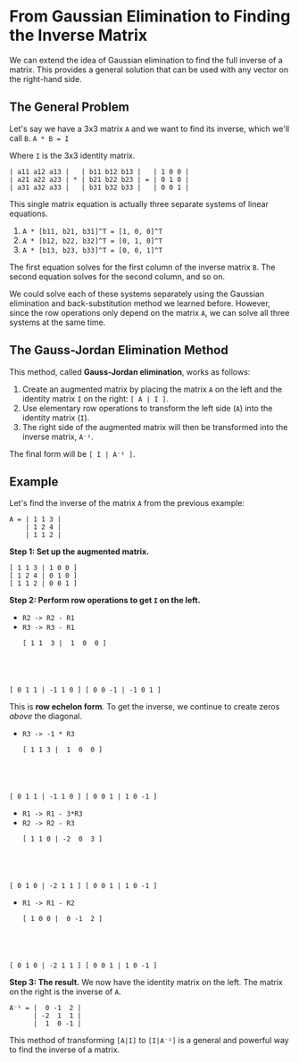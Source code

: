 # From Gaussian Elimination to Finding the Inverse Matrix

We can extend the idea of Gaussian elimination to find the full inverse of a matrix. This provides a general solution that can be used with any vector on the right-hand side.

## The General Problem

Let's say we have a 3x3 matrix `A` and we want to find its inverse, which we'll call `B`.
`A * B = I`

Where `I` is the 3x3 identity matrix.

<pre class="language-text"><code class="language-text">| a11 a12 a13 |   | b11 b12 b13 |   | 1 0 0 |
| a21 a22 a23 | * | b21 b22 b23 | = | 0 1 0 |
| a31 a32 a33 |   | b31 b32 b33 |   | 0 0 1 |
</code></pre>

This single matrix equation is actually three separate systems of linear equations.

1.  `A * [b11, b21, b31]^T = [1, 0, 0]^T`
2.  `A * [b12, b22, b32]^T = [0, 1, 0]^T`
3.  `A * [b13, b23, b33]^T = [0, 0, 1]^T`

The first equation solves for the first column of the inverse matrix `B`. The second equation solves for the second column, and so on.

We could solve each of these systems separately using the Gaussian elimination and back-substitution method we learned before. However, since the row operations only depend on the matrix `A`, we can solve all three systems at the same time.

## The Gauss-Jordan Elimination Method

This method, called **Gauss-Jordan elimination**, works as follows:

1.  Create an augmented matrix by placing the matrix `A` on the left and the identity matrix `I` on the right: `[ A | I ]`.
2.  Use elementary row operations to transform the left side (`A`) into the identity matrix (`I`).
3.  The right side of the augmented matrix will then be transformed into the inverse matrix, `A⁻¹`.

The final form will be `[ I | A⁻¹ ]`.

## Example

Let's find the inverse of the matrix `A` from the previous example:
<pre class="language-text"><code class="language-text">A = | 1 1 3 |
    | 1 2 4 |
    | 1 1 2 |
</code></pre>

**Step 1: Set up the augmented matrix.**
<pre class="language-text"><code class="language-text">[ 1 1 3 | 1 0 0 ]
[ 1 2 4 | 0 1 0 ]
[ 1 1 2 | 0 0 1 ]
</code></pre>

**Step 2: Perform row operations to get `I` on the left.**

*   `R2 -> R2 - R1`
*   `R3 -> R3 - R1`
    <pre class="language-text"><code class="language-text">[ 1 1  3 |  1  0  0 ]
[ 0 1  1 | -1  1  0 ]
[ 0 0 -1 | -1  0  1 ]
</code></pre>

This is **row echelon form**. To get the inverse, we continue to create zeros *above* the diagonal.

*   `R3 -> -1 * R3`
    <pre class="language-text"><code class="language-text">[ 1 1 3 |  1  0  0 ]
[ 0 1 1 | -1  1  0 ]
[ 0 0 1 |  1  0 -1 ]
</code></pre>

*   `R1 -> R1 - 3*R3`
*   `R2 -> R2 - R3`
    <pre class="language-text"><code class="language-text">[ 1 1 0 | -2  0  3 ]
[ 0 1 0 | -2  1  1 ]
[ 0 0 1 |  1  0 -1 ]
</code></pre>

*   `R1 -> R1 - R2`
    <pre class="language-text"><code class="language-text">[ 1 0 0 |  0 -1  2 ]
[ 0 1 0 | -2  1  1 ]
[ 0 0 1 |  1  0 -1 ]
</code></pre>

**Step 3: The result.**
We now have the identity matrix on the left. The matrix on the right is the inverse of `A`.

<pre class="language-text"><code class="language-text">A⁻¹ = |  0 -1  2 |
      | -2  1  1 |
      |  1  0 -1 |
</code></pre>

This method of transforming `[A|I]` to `[I|A⁻¹]` is a general and powerful way to find the inverse of a matrix.
